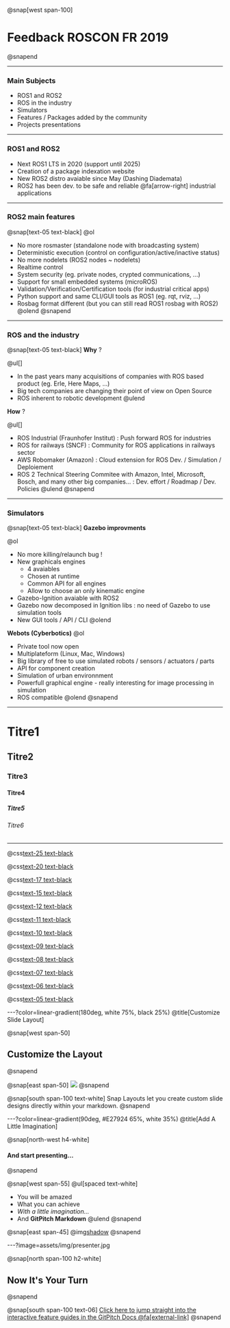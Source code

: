 
@snap[west span-100]

# Feedback ROSCON FR 2019

@snapend

---

### Main Subjects

- ROS1 and ROS2
- ROS in the industry
- Simulators
- Features / Packages added by the community
- Projects presentations

---

### ROS1 and ROS2

- Next ROS1 LTS in 2020 (support until 2025)
- Creation of a package indexation website
- New ROS2 distro avaiable since May (Dashing Diademata)
- ROS2 has been dev. to be safe and reliable @fa[arrow-right] industrial applications

---

### ROS2 main features

@snap[text-05 text-black]
@ol[](false)
- No more rosmaster (standalone node with broadcasting system)
- Deterministic execution (control on configuration/active/inactive status)
- No more nodelets (ROS2 nodes ~ nodelets)
- Realtime control
- System security (eg. private nodes, crypted communications, ...)
- Support for small embedded systems (microROS)
- Validation/Verification/Certification tools (for industrial critical apps)
- Python support and same CLI/GUI tools as ROS1 (eg. rqt, rviz, ...)
- Rosbag format different (but you can still read ROS1 rosbag with ROS2)
@olend
@snapend

---

### ROS and the industry

@snap[text-05 text-black]
**Why** ?

@ul[]
- In the past years many acquisitions of companies with ROS based product (eg. Erle, Here Maps, ...)
- Big tech companies are changing their point of view on Open Source
- ROS inherent to robotic development
@ulend

**How** ?

@ul[]
- ROS Industrial (Fraunhofer Institut) : Push forward ROS for industries
- ROS for railways (SNCF) : Community for ROS applications in railways sector
- AWS Robomaker (Amazon) : Cloud extension for ROS Dev. / Simulation / Deploiement
- ROS 2 Technical Steering Commitee with Amazon, Intel, Microsoft, Bosch, and many other big companies... : Dev. effort / Roadmap / Dev. Policies
@ulend
@snapend

---

### Simulators

@snap[text-05 text-black]
**Gazebo improvments**

@ol[](false)
- No more killing/relaunch bug !
- New graphicals engines
    + 4 avaiables
    + Chosen at runtime
    + Common API for all engines
    + Allow to choose an only kinematic engine
- Gazebo-Ignition avaiable with ROS2
- Gazebo now decomposed in Ignition libs : no need of Gazebo to use simulation tools
- New GUI tools / API / CLI
@olend

**Webots (Cyberbotics)**
@ol[](false)
- Private tool now open
- Multiplateform (Linux, Mac, Windows)
- Big library of free to use simulated robots / sensors / actuators / parts
- API for component creation
- Simulation of urban environnment
- Powerfull graphical engine - really interesting for image processing in simulation
- ROS compatible 
@olend
@snapend

---

# Titre1
## Titre2
### Titre3
#### Titre4
##### Titre5
###### Titre6

---

@css[text-25 text-black](text-25)

@css[text-20 text-black](text-20)

@css[text-17 text-black](text-17)

@css[text-15 text-black](text-15)

@css[text-12 text-black](text-12)

@css[text-11 text-black](text-11)

@css[text-10 text-black](text-10)

@css[text-09 text-black](text-9)

@css[text-08 text-black](text-8)

@css[text-07 text-black](text-7)

@css[text-06 text-black](text-6)

@css[text-05 text-black](text-5)


---?color=linear-gradient(180deg, white 75%, black 25%)
@title[Customize Slide Layout]

@snap[west span-50]
## Customize the Layout
@snapend

@snap[east span-50]
![](assets/img/presentation.png)
@snapend

@snap[south span-100 text-white]
Snap Layouts let you create custom slide designs directly within your markdown.
@snapend

---?color=linear-gradient(90deg, #E27924 65%, white 35%)
@title[Add A Little Imagination]

@snap[north-west h4-white]
#### And start presenting...
@snapend

@snap[west span-55]
@ul[spaced text-white]
- You will be amazed
- What you can achieve
- *With a little imagination...*
- And **GitPitch Markdown**
@ulend
@snapend

@snap[east span-45]
@img[shadow](assets/img/conference.png)
@snapend

---?image=assets/img/presenter.jpg

@snap[north span-100 h2-white]
## Now It's Your Turn
@snapend

@snap[south span-100 text-06]
[Click here to jump straight into the interactive feature guides in the GitPitch Docs @fa[external-link]](https://gitpitch.com/docs/getting-started/tutorial/)
@snapend
